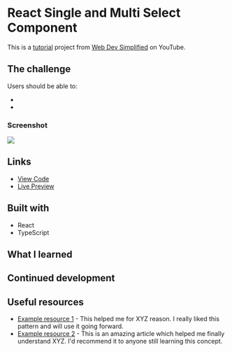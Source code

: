 # React Single and Multi Select Component

This is a [tutorial](https://www.youtube.com/watch?v=bAJlYgeovlg&list=PL4EX4Aw5_AFv-9yS-9lF3SNHUImZyygK7&index=3) project from [Web Dev Simplified](https://www.youtube.com/@WebDevSimplified) on YouTube. 

## The challenge

Users should be able to:

- 
- 

### Screenshot

![](./screenshot.jpg)

## Links

- [View Code](https://www.example.com)
- [Live Preview](https://www.example.com)

## Built with

- React
- TypeScript

## What I learned



## Continued development



## Useful resources

- [Example resource 1](https://www.example.com) - This helped me for XYZ reason. I really liked this pattern and will use it going forward.
- [Example resource 2](https://www.example.com) - This is an amazing article which helped me finally understand XYZ. I'd recommend it to anyone still learning this concept.